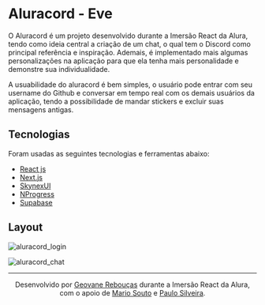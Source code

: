 # Aluracord - Eve

O Aluracord é um projeto desenvolvido durante a Imersão React da Alura, tendo como ideia central a criação de um chat, o qual tem o Discord como principal referência e inspiração. Ademais, é implementado mais algumas personalizações na aplicação para que ela tenha mais personalidade e demonstre sua individualidade.

A usuabilidade do aluracord é bem simples, o usuário pode entrar com seu username do Github e conversar em tempo real com os demais usuários da aplicação, tendo a possibilidade de mandar stickers e excluir suas mensagens antigas.

## Tecnologias

Foram usadas as seguintes tecnologias e ferramentas abaixo:
- [React js](https://pt-br.reactjs.org/)
- [Next.js](https://nextjs.org)
- [SkynexUI](https://github.com/skynexui/components)
- [NProgress](https://github.com/rstacruz/nprogress)
- [Supabase](https://github.com/supabase/supabase)

## Layout

![aluracord_login](https://user-images.githubusercontent.com/87788683/152610619-3197589f-bc77-4be6-bab1-030352d777df.png)

![aluracord_chat](https://user-images.githubusercontent.com/87788683/152610666-6dbb7892-3ff4-4e13-a554-2581c156500b.png)

<hr/>

<div align="center">
  Desenvolvido por <a href="https://github.com/GeovaneReboucas">Geovane Rebouças</a> durante a Imersão React da Alura, com o apoio de <a href="https://github.com/omariosouto">Mario Souto</a> e <a href="https://github.com/peas">Paulo Silveira</a>.
<div/>
